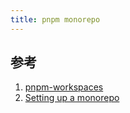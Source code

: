 ```yaml
---
title: pnpm monorepo
---
```


## 参考

1. [pnpm-workspaces](https://pnpm.io/zh/workspaces)
2. [Setting up a monorepo](https://vedanshmehra.hashnode.dev/setting-up-a-monorepo-with-vite-typescript-and-pnpm-workspaces)
